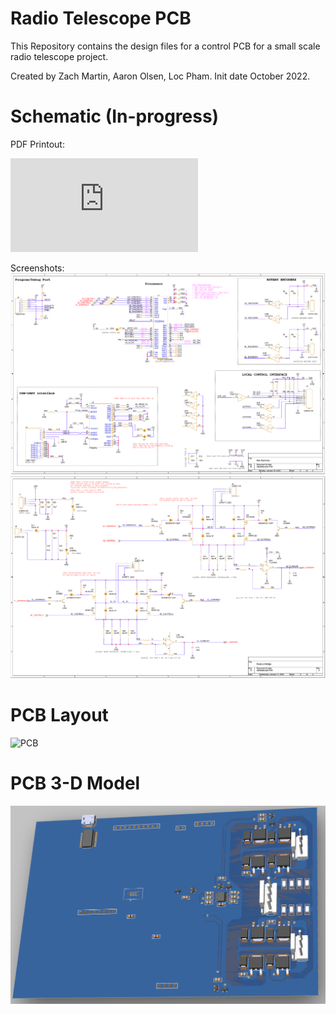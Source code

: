 # Radio Telescope PCB
This Repository contains the design files for a control PCB for a small scale radio telescope project. 

Created by Zach Martin, Aaron Olsen, Loc Pham. 
Init date October 2022. 

# Schematic (In-progress)
PDF Printout: 

![PDF](https://github.com/drkntz/radiotelescope-PCB/blob/main/Docs/radiotelescope.pdf)

Screenshots:
![SCH_1](https://github.com/drkntz/radiotelescope-pcb/blob/main/Docs/radiotelescope-SCH-V01_1.png)
![SCH_2](https://github.com/drkntz/radiotelescope-pcb/blob/main/Docs/radiotelescope-SCH-V01_2.png)

# PCB Layout
![PCB](https://github.com/drkntz/radiotelescope-pcb/blob/main/Docs/radiotelescope-PCB-V01.png)

# PCB 3-D Model
![3D](https://github.com/drkntz/radiotelescope-pcb/blob/main/Docs/radiotelescope-3D-V01.png)

